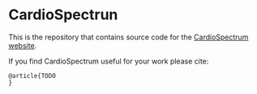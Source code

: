 # CardioSpectrun

This is the repository that contains source code for the [CardioSpectrum website](https://shaharzuler.github.io/CardioSpectrumPage/).

If you find CardioSpectrum useful for your work please cite:
```
@article{TODO
}
```

